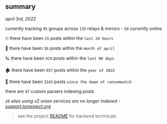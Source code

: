 
## summary
_april 3rd, 2022_

currently tracking `95` groups across `135` relays & mirrors - _`50` currently online_

⏲ there have been `15` posts within the `last 24 hours`

🦈 there have been `36` posts within the `month of april`

🪐 there have been `929` posts within the `last 90 days`

🏚 there have been `957` posts within the `year of 2022`

🦕 there have been `3243` posts `since the dawn of ransomwatch`

there are `47` custom parsers indexing posts

_`20` sites using v2 onion services are no longer indexed - [support.torproject.org](https://support.torproject.org/onionservices/v2-deprecation/)_

> see the project [README](https://github.com/thetanz/ransomwatch#ransomwatch--) for backend technicals
